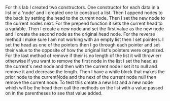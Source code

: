 For this lab I created two constructors. One constructor for each data in a list or a 'node' and I created one to construct a list. Then I append nodes to the back by setting the head to the current node. Then I set the new node to the current nodes next. For the prepend function it sets the current head to a variable. Then I create a new node and set the first value as the new node and I create the second node as the original head node. For the reverse method I make sure I am not working with an empty list then I set pointers. I set the head as one of the pointers then I go through each pointer and set their value to the opposite of how the original list's pointers were organized. For the last method of remove if their is no length of the list it will throw err otherwise if you want to remove the first node in the list I set the head as the current's next node and then with the current node I set it to null and remove it and decrease the length. Then I have a while block that makes the prior node to the currentNode and the next of the current node null then remove the current node. To test this create a new list and a new node which will be the head then call the methods on the list with a value passed on in the parentheses to see that value added. 
